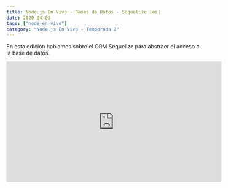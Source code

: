 ```yaml
---
title: Node.js En Vivo - Bases de Datos - Sequelize [es]
date: 2020-04-03
tags: ["node-en-vivo"]
category: "Node.js En Vivo - Temporada 2"
---
```


En esta edición hablamos sobre el ORM Sequelize para abstraer el acceso a la base de datos.

<iframe class="mt-2" width="560" height="315" src="https://www.youtube.com/embed/rCnIU96iRQQ" title="YouTube video player" frameborder="0" allow="accelerometer; autoplay; clipboard-write; encrypted-media; gyroscope; picture-in-picture" allowfullscreen></iframe>
